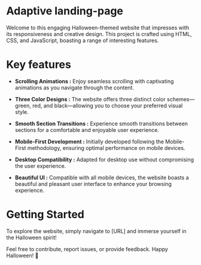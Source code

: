 # Adaptive landing-page
Welcome to this engaging Halloween-themed website that impresses with its responsiveness and creative design. This project is crafted using HTML, CSS, and JavaScript, boasting a range of interesting features.

# Key features

- **Scrolling Animations :** Enjoy seamless scrolling with captivating animations as you navigate through the content.</li>

- **Three Color Designs :** The website offers three distinct color schemes—green, red, and black—allowing you to choose your preferred visual style.</li>

- **Smooth Section Transitions :** Experience smooth transitions between sections for a comfortable and enjoyable user experience.

- **Mobile-First Development :** Initially developed following the Mobile-First methodology, ensuring optimal performance on mobile devices.

- **Desktop Compatibility :** Adapted for desktop use without compromising the user experience.

- **Beautiful UI :** Compatible with all mobile devices, the website boasts a beautiful and pleasant user interface to enhance your browsing experience.

# Getting Started
To explore the website, simply navigate to [URL] and immerse yourself in the Halloween spirit!

Feel free to contribute, report issues, or provide feedback. Happy Halloween! 🎃
